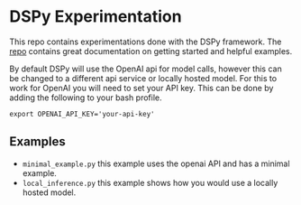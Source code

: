 # DSPy Experimentation

This repo contains experimentations done with the DSPy framework. The [repo]((https://github.com/stanfordnlp/dspy)) contains great documentation on getting started and helpful examples.

By default DSPy will use the OpenAI api for model calls, however this can be changed to a different api service or locally hosted model. For this to work for OpenAI you will need to set your API key. This can be done by adding the following to your bash profile.

```
export OPENAI_API_KEY='your-api-key'
```

## Examples
- `minimal_example.py` this example uses the openai API and has a minimal example.
- `local_inference.py` this example shows how you would use a locally hosted model.